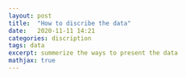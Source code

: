```yaml
---
layout: post
title:  "How to discribe the data"
date:   2020-11-11 14:21
categories: discription
tags: data
excerpt: summerize the ways to present the data
mathjax: true
---
```




